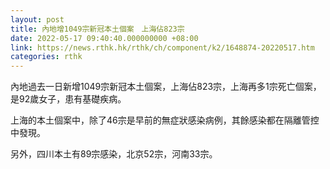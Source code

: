 ```yaml
---
layout: post
title: 內地增1049宗新冠本土個案　上海佔823宗
date: 2022-05-17 09:40:40.000000000 +08:00
link: https://news.rthk.hk/rthk/ch/component/k2/1648874-20220517.htm
categories: rthk
---
```


內地過去一日新增1049宗新冠本土個案，上海佔823宗，上海再多1宗死亡個案，是92歲女子，患有基礎疾病。

上海的本土個案中，除了46宗是早前的無症狀感染病例，其餘感染都在隔離管控中發現。

另外，四川本土有89宗感染，北京52宗，河南33宗。
